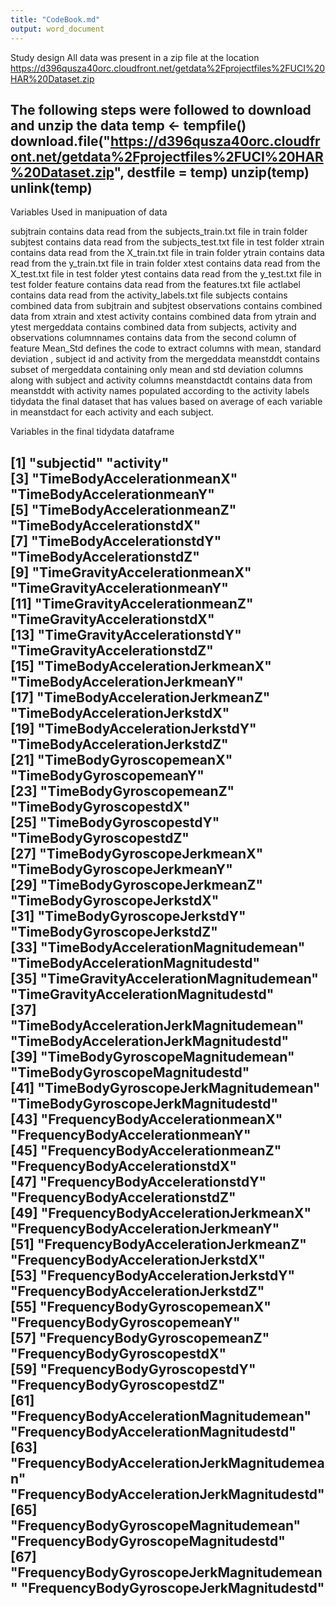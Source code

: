 ```yaml
---
title: "CodeBook.md"
output: word_document
---
```

Study design
All data was present in a zip file at the location https://d396qusza40orc.cloudfront.net/getdata%2Fprojectfiles%2FUCI%20HAR%20Dataset.zip

The following steps were followed to download and unzip the data
temp <- tempfile()
download.file("https://d396qusza40orc.cloudfront.net/getdata%2Fprojectfiles%2FUCI%20HAR%20Dataset.zip", destfile = temp)
unzip(temp)
unlink(temp)
-----
Variables Used in manipuation of data

subjtrain contains data read from the subjects_train.txt file in train folder
subjtest contains data read from the subjects_test.txt file in test folder
xtrain contains data read from the X_train.txt file in train folder
ytrain contains data read from the y_train.txt file in train folder
xtest contains data read from the X_test.txt file in test folder
ytest contains data read from the y_test.txt file in test folder
feature contains data read from the features.txt file 
actlabel contains data read from the activity_labels.txt file 
subjects contains combined data from subjtrain and subjtest
observations contains combined data from xtrain and xtest 
activity contains combined data from ytrain and ytest 
mergeddata contains combined data from subjects, activity and observations
columnnames contains data from the second column of feature
Mean_Std defines the code to extract columns with mean, standard deviation , subject id and activity from the mergeddata
meanstddt contains subset of mergeddata containing only mean and std deviation columns along with subject and activity columns
meanstdactdt contains data from meanstddt with activity names populated according to the activity labels
tidydata the final dataset that has values based on  average of each variable in meanstdact for each activity and each subject.


Variables in the final tidydata dataframe

 [1] "subjectid"                                  "activity"                                  
 [3] "TimeBodyAccelerationmeanX"                  "TimeBodyAccelerationmeanY"                 
 [5] "TimeBodyAccelerationmeanZ"                  "TimeBodyAccelerationstdX"                  
 [7] "TimeBodyAccelerationstdY"                   "TimeBodyAccelerationstdZ"                  
 [9] "TimeGravityAccelerationmeanX"               "TimeGravityAccelerationmeanY"              
[11] "TimeGravityAccelerationmeanZ"               "TimeGravityAccelerationstdX"               
[13] "TimeGravityAccelerationstdY"                "TimeGravityAccelerationstdZ"               
[15] "TimeBodyAccelerationJerkmeanX"              "TimeBodyAccelerationJerkmeanY"             
[17] "TimeBodyAccelerationJerkmeanZ"              "TimeBodyAccelerationJerkstdX"              
[19] "TimeBodyAccelerationJerkstdY"               "TimeBodyAccelerationJerkstdZ"              
[21] "TimeBodyGyroscopemeanX"                     "TimeBodyGyroscopemeanY"                    
[23] "TimeBodyGyroscopemeanZ"                     "TimeBodyGyroscopestdX"                     
[25] "TimeBodyGyroscopestdY"                      "TimeBodyGyroscopestdZ"                     
[27] "TimeBodyGyroscopeJerkmeanX"                 "TimeBodyGyroscopeJerkmeanY"                
[29] "TimeBodyGyroscopeJerkmeanZ"                 "TimeBodyGyroscopeJerkstdX"                 
[31] "TimeBodyGyroscopeJerkstdY"                  "TimeBodyGyroscopeJerkstdZ"                 
[33] "TimeBodyAccelerationMagnitudemean"          "TimeBodyAccelerationMagnitudestd"          
[35] "TimeGravityAccelerationMagnitudemean"       "TimeGravityAccelerationMagnitudestd"       
[37] "TimeBodyAccelerationJerkMagnitudemean"      "TimeBodyAccelerationJerkMagnitudestd"      
[39] "TimeBodyGyroscopeMagnitudemean"             "TimeBodyGyroscopeMagnitudestd"             
[41] "TimeBodyGyroscopeJerkMagnitudemean"         "TimeBodyGyroscopeJerkMagnitudestd"         
[43] "FrequencyBodyAccelerationmeanX"             "FrequencyBodyAccelerationmeanY"            
[45] "FrequencyBodyAccelerationmeanZ"             "FrequencyBodyAccelerationstdX"             
[47] "FrequencyBodyAccelerationstdY"              "FrequencyBodyAccelerationstdZ"             
[49] "FrequencyBodyAccelerationJerkmeanX"         "FrequencyBodyAccelerationJerkmeanY"        
[51] "FrequencyBodyAccelerationJerkmeanZ"         "FrequencyBodyAccelerationJerkstdX"         
[53] "FrequencyBodyAccelerationJerkstdY"          "FrequencyBodyAccelerationJerkstdZ"         
[55] "FrequencyBodyGyroscopemeanX"                "FrequencyBodyGyroscopemeanY"               
[57] "FrequencyBodyGyroscopemeanZ"                "FrequencyBodyGyroscopestdX"                
[59] "FrequencyBodyGyroscopestdY"                 "FrequencyBodyGyroscopestdZ"                
[61] "FrequencyBodyAccelerationMagnitudemean"     "FrequencyBodyAccelerationMagnitudestd"     
[63] "FrequencyBodyAccelerationJerkMagnitudemean" "FrequencyBodyAccelerationJerkMagnitudestd" 
[65] "FrequencyBodyGyroscopeMagnitudemean"        "FrequencyBodyGyroscopeMagnitudestd"        
[67] "FrequencyBodyGyroscopeJerkMagnitudemean"    "FrequencyBodyGyroscopeJerkMagnitudestd"   
------
